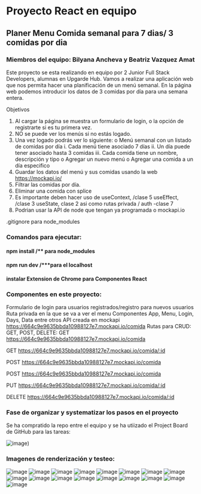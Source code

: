 # Proyecto React en equipo
## Planer Menu Comida semanal para 7 dias/ 3 comidas por dia
### Miembros del equipo: Bilyana Ancheva y Beatriz Vazquez Amat

Este proyecto se esta realizando en equipo por 2 Junior Full Stack Developers, alumnas en Upgarde Hub.
Vamos a realizar una aplicación web que nos permita hacer una planificación de un menú semanal. 
En la página web podemos introducir los datos de 3 comidas por día para una semana entera.

Objetivos

1. Al cargar la página se muestra un formulario de login, o la opción de registrarte si es tu primera vez.
2. NO se puede ver los menús si no estás logado.
3. Una vez logado podrás ver lo siguiente:
   o Menú semanal con un listado de comidas por día
   i. Cada menú tiene asociado 7 días
   ii. Un día puede tener asociado hasta 3 comidas
   iii. Cada comida tiene un nombre, descripción y tipo
   o Agregar un nuevo menú
   o Agregar una comida a un día especifico
4. Guardar los datos del menú y sus comidas usando la web https://mockapi.io/
5. Filtrar las comidas por día.
6. Eliminar una comida con splice
7. Es importante deben hacer uso de
   useContext, /clase 5
   useEffect, /clase 3
   useState, clase 2
   asi como rutas privada / auth -clase 7
8. Podrian usar la API de node que tengan ya programada o mockapi.io

.gitignore para node_modules

### Comandos para ejecutar:
#### npm install /** para node_modules
#### npm run dev /\***para el localhost
#### instalar Extension de Chrome para Componentes React

### Componentes en este proyecto:
Formulario de login para usuarios registrados/registro para nuevos usuarios
Ruta privada en la que se va a ver el menu
Componentes App, Menu, Login, Days, Data entre otros
API creada en mockapi https://664c9e9635bbda10988127e7.mockapi.io/comida
Rutas para CRUD:
GET, POST, DELETE: GET https://664c9e9635bbda10988127e7.mockapi.io/comida

GET https://664c9e9635bbda10988127e7.mockapi.io/comida/:id

POST https://664c9e9635bbda10988127e7.mockapi.io/comida

POST https://664c9e9635bbda10988127e7.mockapi.io/comida

PUT https://664c9e9635bbda10988127e7.mockapi.io/comida/:id

DELETE https://664c9e9635bbda10988127e7.mockapi.io/comida/:id

### Fase de organizar y systematizar los pasos en el proyecto

Se ha compratido la repo entre el equipo y se ha utiizado el Project Board de GitHub para las tareas:

![image](https://github.com/ba23-python/UpgradeHub-React-Weekly-Meal-Planner/blob/main/src/assets/Project%20Kanban%20Board.PNG))

### Imagenes de renderización y testeo:

![image](https://github.com/ba23-python/UpgradeHub-React-Weekly-Meal-Planner/blob/main/src/assets/imagen-Weekly-Meal-Planner-all.PNG)
![image](https://github.com/ba23-python/UpgradeHub-React-Weekly-Meal-Planner/blob/main/src/assets/imagen-Weekly-Meal-Planner-lunes.PNG)
![image](https://github.com/ba23-python/UpgradeHub-React-Weekly-Meal-Planner/blob/main/src/assets/imagen-Weekly-Meal-Planner-martes.PNG)
![image](https://github.com/ba23-python/UpgradeHub-React-Weekly-Meal-Planner/blob/main/src/assets/imagen-Weekly-Meal-Planner-miercoles.PNG)
![image](https://github.com/ba23-python/UpgradeHub-React-Weekly-Meal-Planner/blob/main/src/assets/imagen-invalid%20credentials.PNG)
![image](https://github.com/ba23-python/UpgradeHub-React-Weekly-Meal-Planner/blob/main/src/assets/image-Create%20New%20User-in%20MockApi.PNG)
![image](https://github.com/ba23-python/UpgradeHub-React-Weekly-Meal-Planner/blob/main/src/assets/image-Postman-GetUsers-ok.PNG)
![image](https://github.com/ba23-python/UpgradeHub-React-Weekly-Meal-Planner/blob/main/src/assets/image-RecourceData-Mockapi-comida.PNG)
![image](https://github.com/ba23-python/UpgradeHub-React-Weekly-Meal-Planner/blob/main/src/assets/image-SavePassword.PNG)
![image](https://github.com/ba23-python/UpgradeHub-React-Weekly-Meal-Planner/blob/main/src/assets/image-anadir-borrar-Comida-UI.PNG)
![image](https://github.com/ba23-python/UpgradeHub-React-Weekly-Meal-Planner/blob/main/src/assets/image-borrar-Comida-id-1.PNG)
![image](https://github.com/ba23-python/UpgradeHub-React-Weekly-Meal-Planner/blob/main/src/assets/image-mockapi-users.PNG)
![image](https://github.com/ba23-python/UpgradeHub-React-Weekly-Meal-Planner/blob/main/src/assets/image-newuser-added-Method-POST-Postman.PNG)
![image](https://github.com/ba23-python/UpgradeHub-React-Weekly-Meal-Planner/blob/main/src/assets/image-ruta-Menu.PNG)
![image](https://github.com/ba23-python/UpgradeHub-React-Weekly-Meal-Planner/blob/main/src/assets/image-ruta-login.PNG)
![image](https://github.com/ba23-python/UpgradeHub-React-Weekly-Meal-Planner/blob/main/src/assets/imagen-Comidas%20Anadidas-Mockapi.PNG)
![image](https://github.com/ba23-python/UpgradeHub-React-Weekly-Meal-Planner/blob/main/src/assets/imagen-Consola-Objeto-anadido.PNG)


